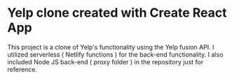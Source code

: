 # Yelp clone created with Create React App

This project is a clone of Yelp's functionality using the Yelp fusion API.
I utilized serverless ( Netlify functions ) for the back-end functionality.
I also included Node JS back-end ( proxy folder ) in the repository just for reference.
